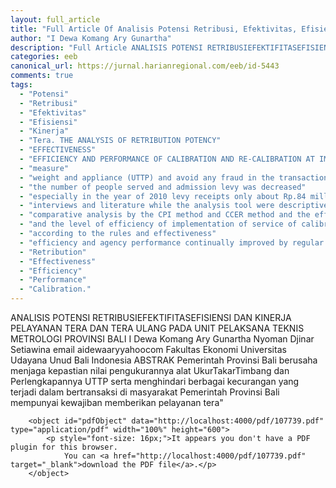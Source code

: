 ```yaml
---
layout: full_article
title: "Full Article Of Analisis Potensi Retribusi, Efektivitas, Efisiensi serta Kinerja Pelayanan Tera dan Tera Ulang pada Unit Pelaksana Teknis Metrologi"
author: "I Dewa Komang Ary Gunartha"
description: "Full Article ANALISIS POTENSI RETRIBUSIEFEKTIFITASEFISIENSI DAN KINERJA PELAYANAN TERA DAN TERA ULANG PADA UNIT PELAKSANA TEKNIS METROLOGI PROVINSI BALI I Dewa Komang Ary Gunartha "
categories: eeb
canonical_url: https://jurnal.harianregional.com/eeb/id-5443
comments: true
tags:
  - "Potensi"
  - "Retribusi"
  - "Efektivitas"
  - "Efisiensi"
  - "Kinerja"
  - "Tera. THE ANALYSIS OF RETRIBUTION POTENCY"
  - "EFFECTIVENESS"
  - "EFFICIENCY AND PERFORMANCE OF CALIBRATION AND RE-CALIBRATION AT IMPLEMENTOR UNITED OF METROLOGY TECHNICAL ABSTRACT To maintain certainty of the measurement value of measuring instrument"
  - "measure"
  - "weight and appliance (UTTP) and avoid any fraud in the transaction the government of Bali Province has an obligation to provide calibration and re-calibration service through implementor unit of metrology technical. These agency with an any effort to provide the best service and increase revenue of levy but the development from 2008 upto 2012 was less encourage"
  - "the number of people served and admission levy was decreased"
  - "especially in the year of 2010 levy receipts only about Rp.84 million or 30 percent of the target specified. It is necessary for evaluation and cooperation of all parties in order to improve overall performance of the agency. The aim of this study is to find out how the potency retribution of calibration or re-calibration service so that it can be seen the performance of collectors from the financial and non-financial side by find out effectiveness and efficiency of re-calibration implementation and re-calibration service performance in the public. Source of data have been used primary data that obtained by filling in the questionnaire on the people who have been getting services and secondary data from the Government of Bali province. Data collection methods were questionnaires"
  - "interviews and literature while the analysis tool were descriptive analysis"
  - "comparative analysis by the CPI method and CCER method and the effectiveness of service standard criteria. Results of this study showed there were potency of re-calibration service charges that have not been collected in 2010 from August upto December were Rp.60.704.850 as result of lack of local regulation that governing the levy as a whole. Then level of effectiveness in the implementation of calibration or re-calibration period of 2008 upto 2012 have average of 126.20 per cent and categorized very effective because realization of levy receipts exceed the target specified"
  - "and the level of efficiency of implementation of service of calibration or re-calibration by average of 114.4 per cent it is not efficient category. While the performance of re-calibration service by the implementor unit of metrologi technical from 14 variables which as indicators of customer satisfaction was quite effective category. To improve the levy of re-calibration service should all relevant agency to work professionals as well as good coordinating. For the future there will exist a policy to know the actual potency by record prior all UTTP that exist in the province of Bali. Supervision and strict law enforcement and continuously"
  - "according to the rules and effectiveness"
  - "efficiency and agency performance continually improved by regular evaluation and improvement levy that service go hand in hand. Keywords: Potency"
  - "Retribution"
  - "Effectiveness"
  - "Efficiency"
  - "Performance"
  - "Calibration."
---
```



ANALISIS POTENSI RETRIBUSIEFEKTIFITASEFISIENSI DAN KINERJA PELAYANAN TERA DAN TERA ULANG PADA UNIT PELAKSANA TEKNIS METROLOGI PROVINSI BALI I Dewa Komang Ary Gunartha Nyoman Djinar Setiawina email  aidewaaryyahoocom Fakultas Ekonomi Universitas Udayana Unud Bali Indonesia ABSTRAK Pemerintah Provinsi Bali berusaha menjaga kepastian nilai pengukurannya alat UkurTakarTimbang dan Perlengkapannya UTTP serta menghindari berbagai kecurangan yang terjadi dalam bertransaksi di masyarakat Pemerintah Provinsi Bali mempunyai kewajiban memberikan pelayanan tera"


        <object id="pdfObject" data="http://localhost:4000/pdf/107739.pdf" type="application/pdf" width="100%" height="600">
            <p style="font-size: 16px;">It appears you don't have a PDF plugin for this browser.
                You can <a href="http://localhost:4000/pdf/107739.pdf" target="_blank">download the PDF file</a>.</p>
        </object>



